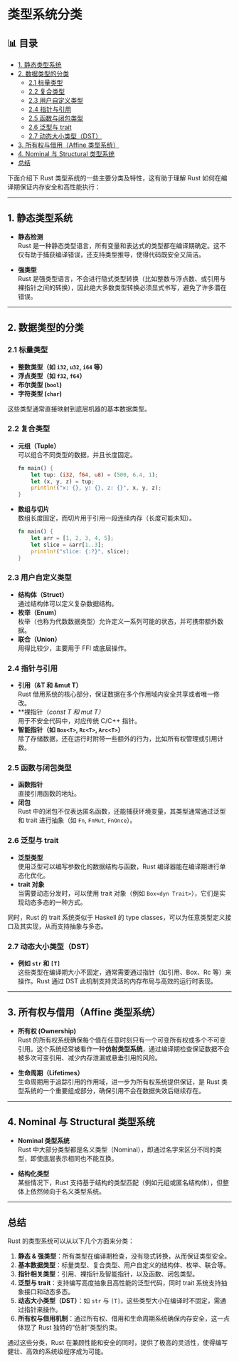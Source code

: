﻿# 类型系统分类


## 📊 目录

- [1. 静态类型系统](#1-静态类型系统)
- [2. 数据类型的分类](#2-数据类型的分类)
  - [2.1 标量类型](#21-标量类型)
  - [2.2 复合类型](#22-复合类型)
  - [2.3 用户自定义类型](#23-用户自定义类型)
  - [2.4 指针与引用](#24-指针与引用)
  - [2.5 函数与闭包类型](#25-函数与闭包类型)
  - [2.6 泛型与 trait](#26-泛型与-trait)
  - [2.7 动态大小类型（DST）](#27-动态大小类型dst)
- [3. 所有权与借用（Affine 类型系统）](#3-所有权与借用affine-类型系统)
- [4. Nominal 与 Structural 类型系统](#4-nominal-与-structural-类型系统)
- [总结](#总结)


下面介绍下 Rust 类型系统的一些主要分类及特性，这有助于理解 Rust 如何在编译期保证内存安全和高性能执行：

---

## 1. 静态类型系统

- **静态检测**  
  Rust 是一种静态类型语言，所有变量和表达式的类型都在编译期确定。这不仅有助于捕获编译错误，还支持类型推导，使得代码既安全又简洁。

- **强类型**  
  Rust 是强类型语言，不会进行隐式类型转换（比如整数与浮点数、或引用与裸指针之间的转换），因此绝大多数类型转换必须显式书写，避免了许多潜在错误。

---

## 2. 数据类型的分类

### 2.1 标量类型

- **整数类型（如 `i32`, `u32`, `i64` 等）**  
- **浮点类型（如 `f32`, `f64`）**  
- **布尔类型 (`bool`)**  
- **字符类型 (`char`)**

这些类型通常直接映射到底层机器的基本数据类型。

### 2.2 复合类型

- **元组（Tuple）**  
  可以组合不同类型的数据，并且长度固定。

  ```rust:src/example.rs
  fn main() {
      let tup: (i32, f64, u8) = (500, 6.4, 1);
      let (x, y, z) = tup;
      println!("x: {}, y: {}, z: {}", x, y, z);
  }
  ```

- **数组与切片**  
  数组长度固定，而切片用于引用一段连续内存（长度可能未知）。

  ```rust:src/example_array.rs
  fn main() {
      let arr = [1, 2, 3, 4, 5];
      let slice = &arr[1..3];
      println!("slice: {:?}", slice);
  }
  ```  

### 2.3 用户自定义类型

- **结构体（Struct）**  
  通过结构体可以定义复杂数据结构。
- **枚举（Enum）**  
  枚举（也称为代数数据类型）允许定义一系列可能的状态，并可携带额外数据。
- **联合（Union）**  
  用得比较少，主要用于 FFI 或底层操作。

### 2.4 指针与引用

- **引用（&T 和 &mut T）**  
  Rust 借用系统的核心部分，保证数据在多个作用域内安全共享或者唯一修改。
- **裸指针（*const T 和 *mut T）**  
  用于不安全代码中，对应传统 C/C++ 指针。
- **智能指针（如 `Box<T>`, `Rc<T>`, `Arc<T>`）**  
  除了存储数据，还在运行时附带一些额外的行为，比如所有权管理或引用计数。

### 2.5 函数与闭包类型

- **函数指针**  
  直接引用函数的地址。
- **闭包**  
  Rust 中的闭包不仅表达匿名函数，还能捕获环境变量，其类型通常通过泛型和 trait 进行抽象（如 `Fn`, `FnMut`, `FnOnce`）。

### 2.6 泛型与 trait

- **泛型类型**  
  使用泛型可以编写参数化的数据结构与函数，Rust 编译器能在编译期进行单态化优化。
- **trait 对象**  
  当需要动态分发时，可以使用 trait 对象（例如 `Box<dyn Trait>`），它们是实现动态多态的一种方式。
  
同时，Rust 的 trait 系统类似于 Haskell 的 type classes，可以为任意类型定义接口及其实现，从而支持抽象与多态。

### 2.7 动态大小类型（DST）

- **例如 `str` 和 `[T]`**  
  这些类型在编译期大小不固定，通常需要通过指针（如引用、Box、Rc 等）来操作。Rust 通过 DST 此机制支持灵活的内存布局与高效的运行时表现。

---

## 3. 所有权与借用（Affine 类型系统）

- **所有权 (Ownership)**  
  Rust 的所有权系统确保每个值在任意时刻只有一个可变所有权或多个不可变引用。这个系统经常被看作一种**仿射类型系统**，通过编译期检查保证数据不会被多次可变引用、减少内存泄漏或悬垂引用的风险。

- **生命周期（Lifetimes）**  
  生命周期用于追踪引用的作用域，进一步为所有权系统提供保证，是 Rust 类型系统的一个重要组成部分，确保引用不会在数据失效后继续存在。

---

## 4. Nominal 与 Structural 类型系统

- **Nominal 类型系统**  
  Rust 中大部分类型都是名义类型（Nominal），即通过名字来区分不同的类型，即使底层表示相同也不能互换。

- **结构化类型**  
  某些情况下，Rust 支持基于结构的类型匹配（例如元组或匿名结构体），但整体上依然倾向于名义类型系统。

---

## 总结

Rust 的类型系统可以从以下几个方面来分类：

1. **静态 & 强类型**：所有类型在编译期检查，没有隐式转换，从而保证类型安全。
2. **基本数据类型**：标量类型、复合类型、用户自定义的结构体、枚举、联合等。
3. **指针相关类型**：引用、裸指针及智能指针，以及函数、闭包类型。
4. **泛型与 trait**：支持编写高度抽象且高性能的泛型代码，同时 trait 系统支持抽象接口和动态多态。
5. **动态大小类型（DST）**：如 `str` 与 `[T]`，这些类型大小在编译时不固定，需通过指针来操作。
6. **所有权与借用机制**：通过所有权、借用和生命周期系统确保内存安全，这一点体现了 Rust 独特的“仿射”类型约束。

通过这些分类，Rust 在兼顾性能和安全的同时，提供了极高的灵活性，使得编写健壮、高效的系统级程序成为可能。
